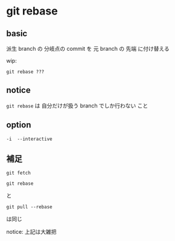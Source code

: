 
# git rebase


## basic

派生 branch の 分岐点の commit を 元 branch の 先端 に付け替える

wip:

```
git rebase ???
```


## notice

`git rebase` は 自分だけが扱う branch でしか行わない こと


## option

```
-i  --interactive
```


## 補足

```
git fetch
```

```
git rebase
```

と

```
git pull --rebase
```

は同じ

notice: 上記は大雑把 


